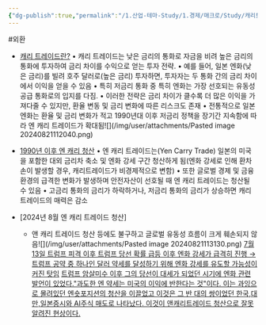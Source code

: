 ```yaml
---
{"dg-publish":true,"permalink":"/1.산업-테마-Study/1.경제/매크로/Study/캐리트레이드/캐리트레이드/","created":"2024-11-20T21:02:26.918+09:00","updated":"2025-06-03T20:07:19.836+09:00"}
---
```


#외환

- [캐리 트레이드란?](24.8.9_엔%20캐리%20청산%20시나리오에%20따른%20자산배분%20전략은.pdf#page=8&selection=0,1,5,1&color=yellow)
	• 캐리 트레이드는 낮은 금리의 통화로 자금을 비려 높은 금리의 통화에 투자하여 금리 차이를 수익으로 얻는 투자 전략. 
	• 예를 들어, 일본 엔화(낮은 금리)를 빌려 호주 달러로(높은 금리) 투자하면, 투자자는 두 통화 간의 금리 차이에서 이익을 얻을 수 있음 
    • 특히 저금리 통화 중 특히 엔화는 가장 선호되는 유동성 공급 통화로의 입지를 다짐. 
    • 이러한 전략은 금리 차이가 클수록 더 많은 이익을 가져다줄 수 있지만, 환율 변동 및 금리 변화에 따른 리스크도 존재 
    • 전통적으로 일본 엔화는 환율 및 금리 변화가 적고 1990년대 이후 저금리 정책을 장기간 지속함에 따라 엔 캐리 트레이드가 확대됨![](/img/user/attachments/Pasted image 20240821112040.png)

- [1990년 이후 엔 캐리 청산](24.8.9_엔%20캐리%20청산%20시나리오에%20따른%20자산배분%20전략은.pdf#page=14&selection=2,0,11,2&color=yellow)
	• 엔 캐리 트레이드는(Yen Carry Trade) 일본의 미국을 포함한 대외 금리차 축소 및 엔화 강세 구간 청산하게 됨(엔화 강세로 인해 환차손이 발생할 경우, 캐리트레이드가 비경제적으로 변함)
    • 또한 글로벌 경제 및 금융 환경의 급격한 변화가 발생하며 안전자산이 선호될 때 엔 캐리 트레이드는 청산될 수 있음
    • 고금리 통화의 금리가 하락하거나, 저금리 통화의 금리가 상승하면 캐리 트레이드의 매력은 감소

- [2024년 8월 엔 캐리 트레이드 청산]
	- 앤 캐리 트레이드 청산 등에도 불구하고 글로벌 유동성 흐름이 크게 훼손되지 않음![](/img/user/attachments/Pasted image 20240821113130.png)
	  [7월 13일 트럼프 피격 이후 트럼프 당선 확률 급등 이후 엔화 강세가 급격히 진행 → 트럼프 공약 중 하나인 달러 약세를 달성하기 위해 엔화 강세를 유도할 가능성이 커진 탓임](8.27_눈높이를%20낮춰야%20할%20시기의%20ETF%20투자.pdf#page=14&selection=54,0,60,46&color=yellow)
	  [트럼프 암살미수 이후 그의 당선이 대세가 되었던 시기에 엔화 관련 발언이 있었다."과도한 엔 약세는 미국의 이익에 반한다는 것"이다. 이는 과잉으로 몰려있던 엔숏포지션의 청산을 이끌었고 이것은 그 반 대의 쌍이었던 한국,대만,일본증시와 AI주식 매도로 나타났다. 이것이 앤캐리트레이드 청산으로 잘못 알려진 현상이다.](8.26_9월%20글로벌%20자산시장%20전망.pdf#page=6&selection=52,0,139,1&color=yellow)